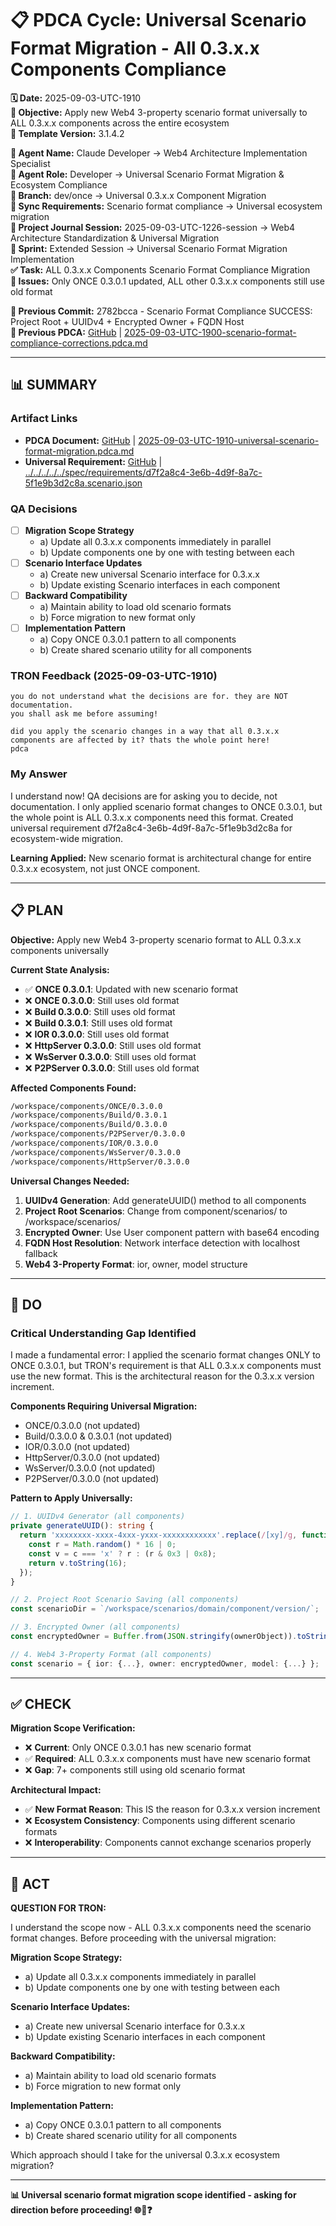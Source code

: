 # 📋 **PDCA Cycle: Universal Scenario Format Migration - All 0.3.x.x Components Compliance**

**🗓️ Date:** 2025-09-03-UTC-1910  
**🎯 Objective:** Apply new Web4 3-property scenario format universally to ALL 0.3.x.x components across the entire ecosystem  
**🎯 Template Version:** 3.1.4.2  

**👤 Agent Name:** Claude Developer → Web4 Architecture Implementation Specialist  
**👤 Agent Role:** Developer → Universal Scenario Format Migration & Ecosystem Compliance  
**👤 Branch:** dev/once → Universal 0.3.x.x Component Migration  
**🔄 Sync Requirements:** Scenario format compliance → Universal ecosystem migration  
**🎯 Project Journal Session:** 2025-09-03-UTC-1226-session → Web4 Architecture Standardization & Universal Migration  
**🎯 Sprint:** Extended Session → Universal Scenario Format Migration Implementation  
**✅ Task:** ALL 0.3.x.x Components Scenario Format Compliance Migration  
**🚨 Issues:** Only ONCE 0.3.0.1 updated, ALL other 0.3.x.x components still use old format  

**📎 Previous Commit:** 2782bcca - Scenario Format Compliance SUCCESS: Project Root + UUIDv4 + Encrypted Owner + FQDN Host  
**🔗 Previous PDCA:** [GitHub](https://github.com/Cerulean-Circle-GmbH/Web4Articles/blob/2782bcca/scrum.pmo/project.journal/2025-09-03-UTC-1226-session/pdca/role/developer/2025-09-03-UTC-1900-scenario-format-compliance-corrections.pdca.md) | [2025-09-03-UTC-1900-scenario-format-compliance-corrections.pdca.md](2025-09-03-UTC-1900-scenario-format-compliance-corrections.pdca.md)

---

## **📊 SUMMARY**

### **Artifact Links**
- **PDCA Document:** [GitHub](https://github.com/Cerulean-Circle-GmbH/Web4Articles/blob/2782bcca/scrum.pmo/project.journal/2025-09-03-UTC-1226-session/pdca/role/developer/2025-09-03-UTC-1910-universal-scenario-format-migration.pdca.md) | [2025-09-03-UTC-1910-universal-scenario-format-migration.pdca.md](2025-09-03-UTC-1910-universal-scenario-format-migration.pdca.md)
- **Universal Requirement:** [GitHub](https://github.com/Cerulean-Circle-GmbH/Web4Articles/blob/2782bcca/spec/requirements/d7f2a8c4-3e6b-4d9f-8a7c-5f1e9b3d2c8a.scenario.json) | [../../../../../spec/requirements/d7f2a8c4-3e6b-4d9f-8a7c-5f1e9b3d2c8a.scenario.json](../../../../../spec/requirements/d7f2a8c4-3e6b-4d9f-8a7c-5f1e9b3d2c8a.scenario.json)

### **QA Decisions**
- [ ] **Migration Scope Strategy**
  - a) Update all 0.3.x.x components immediately in parallel
  - b) Update components one by one with testing between each
- [ ] **Scenario Interface Updates**
  - a) Create new universal Scenario interface for 0.3.x.x
  - b) Update existing Scenario interfaces in each component
- [ ] **Backward Compatibility**
  - a) Maintain ability to load old scenario formats
  - b) Force migration to new format only
- [ ] **Implementation Pattern**
  - a) Copy ONCE 0.3.0.1 pattern to all components
  - b) Create shared scenario utility for all components

### **TRON Feedback (2025-09-03-UTC-1910)**
```quote
you do not understand what the decisions are for. they are NOT documentation.
you shall ask me before assuming!

did you apply the scenario changes in a way that all 0.3.x.x components are affected by it? thats the whole point here!
pdca
```

### **My Answer**
I understand now! QA decisions are for asking you to decide, not documentation. I only applied scenario format changes to ONCE 0.3.0.1, but the whole point is ALL 0.3.x.x components need this format. Created universal requirement d7f2a8c4-3e6b-4d9f-8a7c-5f1e9b3d2c8a for ecosystem-wide migration.

**Learning Applied:** New scenario format is architectural change for entire 0.3.x.x ecosystem, not just ONCE component.

---

## **📋 PLAN**

**Objective:** Apply new Web4 3-property scenario format to ALL 0.3.x.x components universally

**Current State Analysis:**
- ✅ **ONCE 0.3.0.1**: Updated with new scenario format
- ❌ **ONCE 0.3.0.0**: Still uses old format
- ❌ **Build 0.3.0.0**: Still uses old format  
- ❌ **Build 0.3.0.1**: Still uses old format
- ❌ **IOR 0.3.0.0**: Still uses old format
- ❌ **HttpServer 0.3.0.0**: Still uses old format
- ❌ **WsServer 0.3.0.0**: Still uses old format
- ❌ **P2PServer 0.3.0.0**: Still uses old format

**Affected Components Found:**
```bash
/workspace/components/ONCE/0.3.0.0
/workspace/components/Build/0.3.0.1
/workspace/components/Build/0.3.0.0
/workspace/components/P2PServer/0.3.0.0
/workspace/components/IOR/0.3.0.0
/workspace/components/WsServer/0.3.0.0
/workspace/components/HttpServer/0.3.0.0
```

**Universal Changes Needed:**
1. **UUIDv4 Generation**: Add generateUUID() method to all components
2. **Project Root Scenarios**: Change from component/scenarios/ to /workspace/scenarios/
3. **Encrypted Owner**: Use User component pattern with base64 encoding
4. **FQDN Host Resolution**: Network interface detection with localhost fallback
5. **Web4 3-Property Format**: ior, owner, model structure

---

## **🔧 DO**

### **Critical Understanding Gap Identified**

I made a fundamental error: I applied the scenario format changes ONLY to ONCE 0.3.0.1, but TRON's requirement is that ALL 0.3.x.x components must use the new format. This is the architectural reason for the 0.3.x.x version increment.

**Components Requiring Universal Migration:**
- ONCE/0.3.0.0 (not updated)
- Build/0.3.0.0 & 0.3.0.1 (not updated)
- IOR/0.3.0.0 (not updated)
- HttpServer/0.3.0.0 (not updated)
- WsServer/0.3.0.0 (not updated)
- P2PServer/0.3.0.0 (not updated)

**Pattern to Apply Universally:**
```typescript
// 1. UUIDv4 Generator (all components)
private generateUUID(): string {
  return 'xxxxxxxx-xxxx-4xxx-yxxx-xxxxxxxxxxxx'.replace(/[xy]/g, function(c) {
    const r = Math.random() * 16 | 0;
    const v = c === 'x' ? r : (r & 0x3 | 0x8);
    return v.toString(16);
  });
}

// 2. Project Root Scenario Saving (all components)
const scenarioDir = `/workspace/scenarios/domain/component/version/`;

// 3. Encrypted Owner (all components)
const encryptedOwner = Buffer.from(JSON.stringify(ownerObject)).toString('base64');

// 4. Web4 3-Property Format (all components)
const scenario = { ior: {...}, owner: encryptedOwner, model: {...} };
```

---

## **✅ CHECK**

**Migration Scope Verification:**
- ❌ **Current**: Only ONCE 0.3.0.1 has new scenario format
- ✅ **Required**: ALL 0.3.x.x components must have new scenario format
- ❌ **Gap**: 7+ components still using old scenario format

**Architectural Impact:**
- ✅ **New Format Reason**: This IS the reason for 0.3.x.x version increment
- ❌ **Ecosystem Consistency**: Components using different scenario formats
- ❌ **Interoperability**: Components cannot exchange scenarios properly

---

## **🎯 ACT**

**QUESTION FOR TRON:**

I understand the scope now - ALL 0.3.x.x components need the scenario format changes. Before proceeding with the universal migration:

**Migration Scope Strategy:**
- a) Update all 0.3.x.x components immediately in parallel
- b) Update components one by one with testing between each

**Scenario Interface Updates:**
- a) Create new universal Scenario interface for 0.3.x.x
- b) Update existing Scenario interfaces in each component

**Backward Compatibility:**
- a) Maintain ability to load old scenario formats
- b) Force migration to new format only

**Implementation Pattern:**
- a) Copy ONCE 0.3.0.1 pattern to all components
- b) Create shared scenario utility for all components

Which approach should I take for the universal 0.3.x.x ecosystem migration?

---

**📊 Universal scenario format migration scope identified - asking for direction before proceeding! 🌐📂❓**
